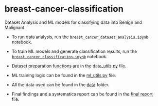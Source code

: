 # breast-cancer-classification
Dataset Analysis and ML models for classifying data into Benign and Malignant

- To run data analysis, run the [`breast_cancer_dataset_analysis.ipynb`](./breast_cancer_dataset_analysis.ipynb) notebook.

- To train ML models and generate classification results, run the [`breast_cancer_classification.ipynb`](./breast_cancer_classification.ipynb) notebook.

- Dataset preparation functions are in the [data_utils.py](./data_utils.py) file.
- ML training logic can be found in the [ml_utils.py](./ml_utils.py) file.
- All the data used can be found in the [data](./data/) folder.
- Final findings and a systematics report can be found in the [final report](./final_report.md) file.
